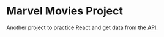 # Marvel Movies Project

Another project to practice React and get data from the [API](https://mcuapi.herokuapp.com/api/v1/movies).

